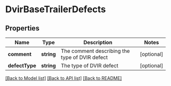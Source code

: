# DvirBaseTrailerDefects

## Properties
Name | Type | Description | Notes
------------ | ------------- | ------------- | -------------
**comment** | **string** | The comment describing the type of DVIR defect | [optional] 
**defectType** | **string** | The type of DVIR defect | [optional] 

[[Back to Model list]](../README.md#documentation-for-models) [[Back to API list]](../README.md#documentation-for-api-endpoints) [[Back to README]](../README.md)


